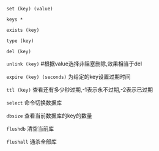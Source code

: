 `set (key) (value)`

`keys *`

`exists (key)` 

`type (key)`

`del (key)`

`unlink (key)`  #根据value选择非阻塞删除,效果相当于del   
 
`expire (key) (seconds)`  为给定的key设置过期时间  

`ttl (key)`  查看还有多少秒过期,-1表示永不过期,-2表示已过期  

`select`  命令切换数据库

`dbsize` 查看当前数据库的key的数量  

`flushdb` 清空当前库 

`flushall` 通杀全部库

